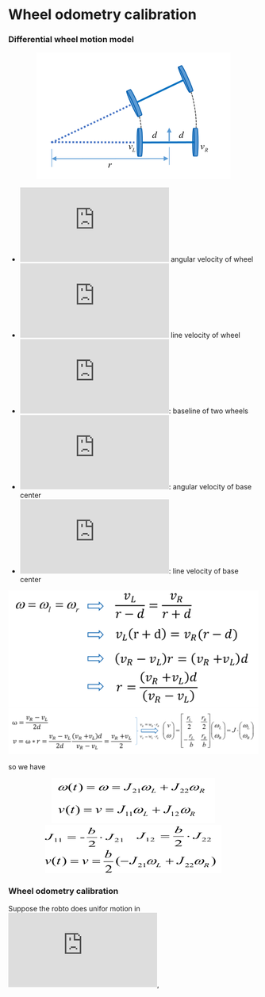 # Wheel odometry calibration
### Differential wheel motion model
<div align=center><img src = ./doc/motion_model1.png></div>

+ ![](https://latex.codecogs.com/gif.latex?%5Comega_R%2C%5Comega_L%3A) angular velocity of wheel  
+ ![](https://latex.codecogs.com/gif.latex?v_R%2Cv_L%3A) line velocity of wheel  
+ ![](https://latex.codecogs.com/gif.latex?b%3D2d): baseline of two wheels  
+ ![](https://latex.codecogs.com/gif.latex?%5Comega): angular velocity of base center
+ ![](https://latex.codecogs.com/gif.latex?v): line velocity of base center

<div align=center><img src = ./doc/motion_model3.png></div>
<div align=center><img src = ./doc/motion_model2.png></div>

so we have
<div align=center><img src = ./doc/calibr1.png></div>
<div align=center><img src = ./doc/calibr2.png></div>



### Wheel odometry calibration

Suppose the robto does unifor motion in ![](https://latex.codecogs.com/gif.latex?%5CDelta%20t), 
